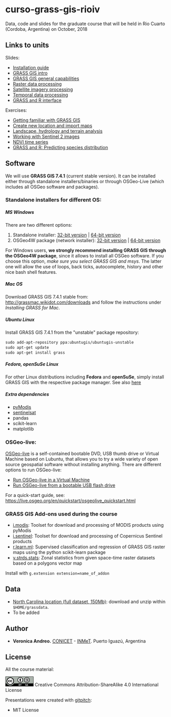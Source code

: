 # curso-grass-gis-rioiv

Data, code and slides for the graduate course that will be held in Rio Cuarto (Cordoba, Argentina) on October, 2018

## Links to units

Slides:

- [Installation guide](https://gitpitch.com/veroandreo/curso-grass-gis-rioiv/master?p=slides/00_installation&grs=gitlab)
- [GRASS GIS intro](https://gitpitch.com/veroandreo/curso-grass-gis-rioiv/master?p=slides/01_general_intro_grass&grs=gitlab)
- [GRASS GIS general capabilities](https://gitpitch.com/veroandreo/curso-grass-gis-rioiv/master?p=slides/02_general_intro_capabilities&grs=gitlab)
- [Raster data processing](https://gitpitch.com/veroandreo/curso-grass-gis-rioiv/master?p=slides/03_raster&grs=gitlab)
- [Satellite imagery processing](https://gitpitch.com/veroandreo/curso-grass-gis-rioiv/master?p=slides/04_imagery&grs=gitlab)
- [Temporal data processing](https://gitpitch.com/veroandreo/curso-grass-gis-rioiv/master?p=slides/05_temporal&grs=gitlab)
- [GRASS and R interface](https://gitpitch.com/veroandreo/curso-grass-gis-rioiv/master?p=slides/06_R_grass&grs=gitlab)

Exercises:

- [Getting familiar with GRASS GIS](https://gitpitch.com/veroandreo/curso-grass-gis-rioiv/master?p=exercises/01_getting_familiar&grs=gitlab#/)
- [Create new location and import maps](https://gitpitch.com/veroandreo/curso-grass-gis-rioiv/master?p=exercises/02_create_new_location&grs=gitlab#/)
- [Landscape, hydrology and terrain analysis](https://gitpitch.com/veroandreo/curso-grass-gis-rioiv/master?p=exercises/03_raster_exercises&grs=gitlab#/)
- [Working with Sentinel 2 images](https://gitpitch.com/veroandreo/curso-grass-gis-rioiv/master?p=exercises/04_processing_sentinel2&grs=gitlab#/)
- [NDVI time series](https://gitpitch.com/veroandreo/curso-grass-gis-rioiv/master?p=exercises/05_ndvi_time_series&grs=gitlab#/)
- [GRASS and R: Predicting species distribution](https://gitpitch.com/veroandreo/curso-grass-gis-rioiv/master?p=exercises/06_predicting_species_distribution&grs=gitlab#/)

## Software

We will use **GRASS GIS 7.4.1** (current stable version). It can be installed either 
through standalone installers/binaries or through OSGeo-Live (which includes all
OSGeo software and packages).

### Standalone installers for different OS:

##### MS Windows

There are two different options:
1. Standalone installer: [32-bit version](https://grass.osgeo.org/grass74/binary/mswindows/native/x86/WinGRASS-7.4.1-1-Setup-x86.exe) | [64-bit version](https://grass.osgeo.org/grass74/binary/mswindows/native/x86_64/WinGRASS-7.4.1-1-Setup-x86_64.exe) 
2. OSGeo4W package (network installer): [32-bit version](http://download.osgeo.org/osgeo4w/osgeo4w-setup-x86.exe) | [64-bit version](http://download.osgeo.org/osgeo4w/osgeo4w-setup-x86_64.exe) 

For Windows users, **we strongly recommend installing GRASS GIS through the OSGeo4W package**, 
since it allows to install all OSGeo software. If you choose this option, 
*make sure you select GRASS GIS and msys*. The latter one will allow 
the use of loops, back ticks, autocomplete, history and other nice bash shell
features.

##### Mac OS

Download GRASS GIS 7.4.1 stable from: http://grassmac.wikidot.com/downloads and follow the instructions under *Installing GRASS for Mac*.

##### Ubuntu Linux

Install GRASS GIS 7.4.1 from the "unstable" package repository:

```
sudo add-apt-repository ppa:ubuntugis/ubuntugis-unstable
sudo apt-get update
sudo apt-get install grass
```

##### Fedora, openSuSe Linux

For other Linux distributions including **Fedora** and **openSuSe**, simply install GRASS GIS with the respective package manager. See also [here](https://grass.osgeo.org/download/software/)

##### Extra dependencies

- [pyModis](www.pymodis.org) 
- [sentinelsat](https://github.com/sentinelsat/sentinelsat)
- pandas
- scikit-learn
- matplotlib

### OSGeo-live: 

[OSGeo-live](https://live.osgeo.org/) is a self-contained bootable DVD, USB thumb
drive or Virtual Machine based on Lubuntu, that allows you to try a wide variety
of open source geospatial software without installing anything. There are 
different options to run OSGeo-live:

* [Run OSGeo-live in a Virtual Machine](https://live.osgeo.org/en/quickstart/virtualization_quickstart.html)
* [Run OSGeo-live from a bootable USB flash drive](https://live.osgeo.org/en/quickstart/usb_quickstart.html)

For a quick-start guide, see: https://live.osgeo.org/en/quickstart/osgeolive_quickstart.html

### GRASS GIS Add-ons used during the course

* [i.modis](https://grass.osgeo.org/grass7/manuals/addons/i.modis.html): Toolset for download and processing of MODIS products using pyModis
* [i.sentinel](https://grass.osgeo.org/grass7/manuals/addons/i.sentinel.html): Toolset for download and processing of Copernicus Sentinel products
* [r.learn.ml](https://grass.osgeo.org/grass7/manuals/addons/r.learn.ml.html): Supervised classification and regression of GRASS GIS raster maps using the python scikit-learn package
* [v.strds.stats](https://grass.osgeo.org/grass7/manuals/addons/v.strds.stats.html): Zonal statistics from given space-time raster datasets based on a polygons vector map

Install with `g.extension extension=name_of_addon`

## Data

* [North Carolina location (full dataset, 150Mb)](https://grass.osgeo.org/sampledata/north_carolina/nc_spm_08_grass7.zip): download and unzip within `$HOME/grassdata`.
* To be added

<!---
* [modis_lst mapset (2Mb)](https://gitlab.com/veroandreo/grass-gis-geostat-2018/blob/master/data/modis_lst.zip): download and unzip within the North Carolina location in `$HOME/grassdata/nc_spm_08_grass7`.
--->

## Author

* **Veronica Andreo.** [CONICET](http://www.conicet.gov.ar/) - [INMeT](https://www.argentina.gob.ar/salud/inmet). Puerto Iguazú, Argentina

## License

All the course material:

[![Creative Commons License](assets/img/ccbysa.png)](http://creativecommons.org/licenses/by-sa/4.0/) Creative Commons Attribution-ShareAlike 4.0 International License

Presentations were created with [gitpitch](https://gitpitch.com/):

* MIT License
